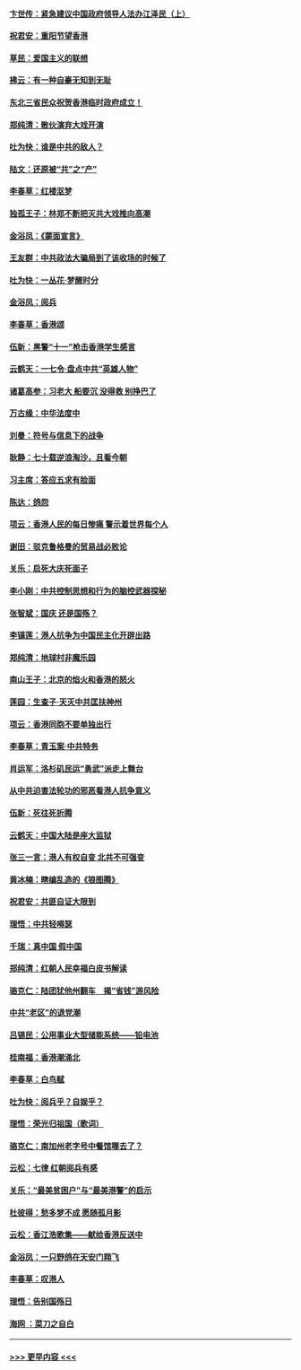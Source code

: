 #### [卞世传：紧急建议中国政府领导人法办江泽民（上）](../pages/nsc993/n11573208.md?t=10071111) 
#### [祝君安：重阳节望香港](../pages/nsc993/n11573190.md?t=10071111) 
#### [草民：爱国主义的联想](../pages/nsc993/n11572333.md?t=10071111) 
#### [拂云：有一种自豪无知到无耻](../pages/nsc993/n11572006.md?t=10071111) 
#### [东北三省民众祝贺香港临时政府成立！](../pages/nsc993/n11571215.md?t=10071111) 
#### [郑纯清：散伙演弃大戏开演](../pages/nsc993/n11570826.md?t=10071111) 
#### [吐为快：谁是中共的敌人？](../pages/nsc993/n11570817.md?t=10071111) 
#### [陆文：还原被“共”之“产”](../pages/nsc993/n11570798.md?t=10071111) 
#### [李春草：红楼沤梦](../pages/nsc993/n11569673.md?t=10071111) 
#### [独孤王子：林郑不断把灭共大戏推向高潮](../pages/nsc993/n11569381.md?t=10071111) 
#### [金浴凤：《蒙面宣言》](../pages/nsc993/n11569368.md?t=10071111) 
#### [王友群：中共政法大骗局到了该收场的时候了](../pages/nsc993/n11568940.md?t=10071111) 
#### [吐为快：一丛花‧梦醒时分](../pages/nsc993/n11567491.md?t=10071111) 
#### [金浴凤：阅兵](../pages/nsc993/n11567454.md?t=10071111) 
#### [李春草：香港颂](../pages/nsc993/n11567444.md?t=10071111) 
#### [伍新：黑警“十一”枪击香港学生感言](../pages/nsc993/n11567426.md?t=10071111) 
#### [云鹤天：一七令‧盘点中共“英雄人物”](../pages/nsc993/n11567091.md?t=10071111) 
#### [诸葛高参：习老大 船要沉 没得救 别挣巴了](../pages/nsc993/n11566976.md?t=10071111) 
#### [万古缘：中华法度中](../pages/nsc993/n11566726.md?t=10071111) 
#### [刘曼：符号与信息下的战争](../pages/nsc993/n11564655.md?t=10071111) 
#### [耿静：七十载逆浪淘沙，且看今朝](../pages/nsc993/n11564520.md?t=10071111) 
#### [习主席：答应五求有脸面](../pages/nsc993/n11563953.md?t=10071111) 
#### [陈达：鸽怨](../pages/nsc993/n11561879.md?t=10071111) 
#### [项云：香港人民的每日惨痛  警示着世界每个人](../pages/nsc993/n11559273.md?t=10071111) 
#### [谢田：驳克鲁格曼的贸易战必败论](../pages/nsc993/n11555840.md?t=10071111) 
#### [关乐：启死大庆死面子](../pages/nsc993/n11556823.md?t=10071111) 
#### [李小刚：中共控制思想和行为的脑控武器探秘](../pages/nsc993/n11556776.md?t=10071111) 
#### [张智斌：国庆  还是国殇？](../pages/nsc993/n11556617.md?t=10071111) 
#### [李镇莲：港人抗争为中国民主化开辟出路](../pages/nsc993/n11556570.md?t=10071111) 
#### [郑纯清：地球村非魔乐园](../pages/nsc993/n11555415.md?t=10071111) 
#### [南山王子：北京的焰火和香港的怒火](../pages/nsc993/n11555318.md?t=10071111) 
#### [莲园：生查子·天灭中共匡扶神州](../pages/nsc993/n11555302.md?t=10071111) 
#### [项云：香港同胞不要单独出行](../pages/nsc993/n11555276.md?t=10071111) 
#### [李春草：青玉案‧中共特务](../pages/nsc993/n11552356.md?t=10071111) 
#### [肖运军：洛杉矶民运“勇武”派走上舞台](../pages/nsc993/n11551595.md?t=10071111) 
#### [从中共迫害法轮功的邪恶看港人抗争意义](../pages/nsc993/n11540858.md?t=10071111) 
#### [伍新：死往死折腾](../pages/nsc993/n11550174.md?t=10071111) 
#### [云鹤天：中国大陆是座大监狱](../pages/nsc993/n11550155.md?t=10071111) 
#### [张三一言：港人有权自变 北共不可强变](../pages/nsc993/n11550132.md?t=10071111) 
#### [黄冰楠：瞎编乱造的《狼图腾》](../pages/nsc993/n11550082.md?t=10071111) 
#### [祝君安：共匪自证大限到](../pages/nsc993/n11550041.md?t=10071111) 
#### [理悟：中共轻嘚瑟](../pages/nsc993/n11547978.md?t=10071111) 
#### [千瑞：真中国 假中国](../pages/nsc993/n11547865.md?t=10071111) 
#### [郑纯清：红朝人民幸福白皮书解读](../pages/nsc993/n11547499.md?t=10071111) 
#### [骆克仁：陆团犹他州翻车　揭“省钱”游风险](../pages/nsc993/n11546977.md?t=10071111) 
#### [中共“老区”的退党潮](../pages/nsc993/n11545995.md?t=10071111) 
#### [吕锡民：公用事业大型储能系统——铅电池](../pages/nsc993/n11545701.md?t=10071111) 
#### [桂南福：香港潮涌北](../pages/nsc993/n11545682.md?t=10071111) 
#### [李春草：白鸟赋](../pages/nsc993/n11545663.md?t=10071111) 
#### [吐为快：阅兵乎？自娱乎？](../pages/nsc993/n11545625.md?t=10071111) 
#### [理悟：荣光归祖国（歌词）](../pages/nsc993/n11545616.md?t=10071111) 
#### [骆克仁：南加州老字号中餐馆哪去了？](../pages/nsc993/n11545120.md?t=10071111) 
#### [云松：七律 红朝阅兵有感](../pages/nsc993/n11542394.md?t=10071111) 
#### [关乐：“最美贫困户”与“最美港警”的启示](../pages/nsc993/n11542252.md?t=10071111) 
#### [杜彼得：愁多梦不成 愿随孤月影](../pages/nsc993/n11540296.md?t=10071111) 
#### [云松：香江浩歌集——献给香港反送中](../pages/nsc993/n11540149.md?t=10071111) 
#### [金浴凤：一只野鸽在天安门翔飞](../pages/nsc993/n11540280.md?t=10071111) 
#### [李春草：叹港人](../pages/nsc993/n11540119.md?t=10071111) 
#### [理悟：告别国殇日](../pages/nsc993/n11539610.md?t=10071111) 
#### [海网 ：菜刀之自白](../pages/nsc993/n11539597.md?t=10071111) 

----
#### [ >>> 更早内容 <<< ](../indexes/nsc993-earlier.md)
